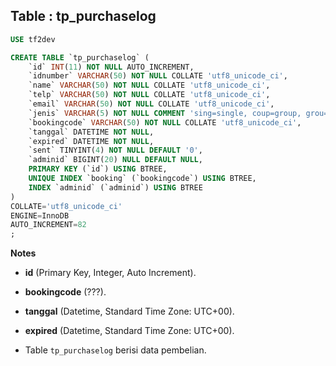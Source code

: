 Table : tp_purchaselog
------------------------

```SQL
USE tf2dev

CREATE TABLE `tp_purchaselog` (
	`id` INT(11) NOT NULL AUTO_INCREMENT,
	`idnumber` VARCHAR(50) NOT NULL COLLATE 'utf8_unicode_ci',
	`name` VARCHAR(50) NOT NULL COLLATE 'utf8_unicode_ci',
	`telp` VARCHAR(50) NOT NULL COLLATE 'utf8_unicode_ci',
	`email` VARCHAR(50) NOT NULL COLLATE 'utf8_unicode_ci',
	`jenis` VARCHAR(5) NOT NULL COMMENT 'sing=single, coup=group, grou=like a boss' COLLATE 'utf8_unicode_ci',
	`bookingcode` VARCHAR(50) NOT NULL COLLATE 'utf8_unicode_ci',
	`tanggal` DATETIME NOT NULL,
	`expired` DATETIME NOT NULL,
	`sent` TINYINT(4) NOT NULL DEFAULT '0',
	`adminid` BIGINT(20) NULL DEFAULT NULL,
	PRIMARY KEY (`id`) USING BTREE,
	UNIQUE INDEX `booking` (`bookingcode`) USING BTREE,
	INDEX `adminid` (`adminid`) USING BTREE
)
COLLATE='utf8_unicode_ci'
ENGINE=InnoDB
AUTO_INCREMENT=82
;
```
__Notes__

+ __id__ (Primary Key, Integer, Auto Increment).

+ __bookingcode__ (???).

+ __tanggal__ (Datetime, Standard Time Zone: UTC+00).

+ __expired__ (Datetime, Standard Time Zone: UTC+00).

+ Table `tp_purchaselog` berisi data pembelian.
